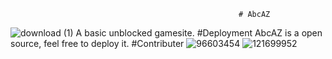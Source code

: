                                                        # AbcAZ
![download (1)](https://user-images.githubusercontent.com/121699952/226184452-a5bbb969-907a-4038-b7ed-bcb86fa697da.png)
A basic unblocked gamesite.
             #Deployment
AbcAZ is a open source, feel free to deploy it.
             #Contributer
 ![96603454](https://user-images.githubusercontent.com/121699952/226184626-51bb58b7-036e-418a-941f-5e2212fb7b2b.png)    ![121699952](https://user-images.githubusercontent.com/121699952/226184643-1b9b46b4-c833-42f0-a16b-23697fd10fd4.jpg)

